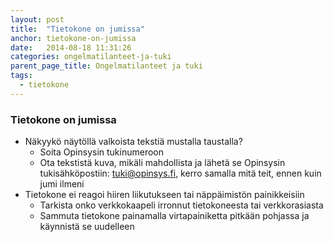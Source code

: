 ```yaml
---
layout: post
title:  "Tietokone on jumissa"
anchor: tietokone-on-jumissa
date:   2014-08-18 11:31:26
categories: ongelmatilanteet-ja-tuki
parent_page_title: Ongelmatilanteet ja tuki
tags:
  - tietokone
---
```


### <a name="tietokone-on-jumissa">Tietokone on jumissa</a>
* Näkyykö näytöllä valkoista tekstiä mustalla taustalla?
  * Soita Opinsysin tukinumeroon
  * Ota tekstistä kuva, mikäli mahdollista ja lähetä se Opinsysin tukisähköpostiin: tuki@opinsys.fi, kerro samalla mitä teit, ennen kuin jumi ilmeni
* Tietokone ei reagoi hiiren liikutukseen tai näppäimistön painikkeisiin
  * Tarkista onko verkkokaapeli irronnut tietokoneesta tai verkkorasiasta
  * Sammuta tietokone painamalla virtapainiketta pitkään pohjassa ja käynnistä se uudelleen

